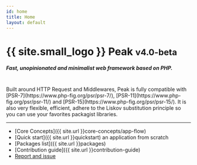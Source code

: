 ```yaml
---
id: home
title: Home
layout: default
---
```


<h1>{{ site.small_logo }} Peak <small>v4.0-beta</small></h1>

##### Fast, unopinionated and minimalist web framework based on PHP. 
<br>
Built around HTTP Request and Middlewares, Peak is fully compatible with [PSR-7](https://www.php-fig.org/psr/psr-7/), [PSR-11](https://www.php-fig.org/psr/psr-11/) and [PSR-15](https://www.php-fig.org/psr/psr-15/). It is also very flexible, efficient, adhere to the Liskov substitution principle so you can use your favorites packagist libraries.

<hr>

 - [Core Concepts]({{ site.url }}core-concepts/app-flow)
 - [Quick start]({{ site.url }}quickstart) an application from scratch
 - [Packages list]({{ site.url }}packages)
 - [Contribution guide]({{ site.url }}contribution-guide)
 - [Report and issue](https://github.com/peakphp/framework/issues)



